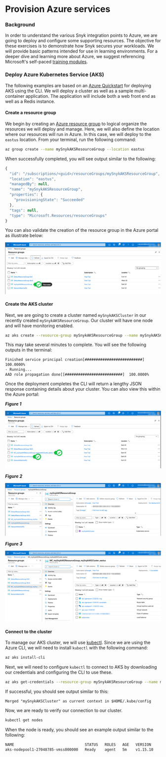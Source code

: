 # Provision Azure services

### Background

In order to understand the various Snyk integration points to Azure, we are going to deploy and configure some supporting resources. The objective for these exercises is to demonstrate how Snyk secures your workloads. We will provide basic patterns intended for use in learning environments. For a deeper dive and learning more about Azure, we suggest referencing Microsoft's self-paced [training modules](https://docs.microsoft.com/en-us/learn/browse/?products=azure).

### Deploy Azure Kubernetes Service \(AKS\)

The following examples are based on an [Azure Quickstart](https://docs.microsoft.com/en-us/azure/aks/kubernetes-walkthrough) for deploying AKS using the CLI. We will deploy a cluster as well as a sample multi-container application. The application will include both a web front end as well as a Redis instance.

#### Create a resource group

We begin by creating an [Azure resource group](https://docs.microsoft.com/en-us/learn/modules/control-and-organize-with-azure-resource-manager/2-principles-of-resource-groups) to logical organize the resources we will deploy and manage. Here, we will also define the location where our resources will run in Azure. In this case, we will deploy to the `eastus` location. From your terminal, run the following command:

```bash
az group create --name mySnykAKSResourceGroup --location eastus
```

When successfully completed, you will see output similar to the following:

```javascript
{
  "id": "/subscriptions/<guid>/resourceGroups/mySnykAKSResourceGroup",
  "location": "eastus",
  "managedBy": null,
  "name": "mySnykAKSResourceGroup",
  "properties": {
    "provisioningState": "Succeeded"
  },
  "tags": null,
  "type": "Microsoft.Resources/resourceGroups"
}
```

You can also validate the creation of the resource group in the Azure portal as illustrate below:

![](../../../.gitbook/assets/azure_resource_groups_01.png)

#### Create the AKS cluster

Next, we are going to create a cluster named `mySnykAKSCluster` in our recently created `mySnykAKSResourceGroup`. Our cluster will have one node and will have monitoring enabled.

```bash
az aks create --resource-group mySnykAKSResourceGroup --name mySnykAKSCluster --node-count 1 --enable-addons monitoring --generate-ssh-keys
```

This may take several minutes to complete. You will see the following outputs in the terminal:

```text
Finished service principal creation[##########################]  100.0000%
- Running...
AAD role propagation done[[##########################]  100.0000%
```

Once the deployment completes the CLI will return a lengthy JSON response containing details about your cluster. You can also view this within the Azure portal:

_**Figure 1**_

![](../../../.gitbook/assets/azure_resource_groups_02.png)

_**Figure 2**_

![](../../../.gitbook/assets/azure_resource_groups_03.png)

_**Figure 3**_

![](../../../.gitbook/assets/azure_resource_groups_04.png)

#### Connect to the cluster

To manage our AKS cluster, we will use [kubectl](https://kubernetes.io/docs/user-guide/kubectl/). Since we are using the Azure CLI, we will need to install `kubectl` with the following command:

```bash
az aks install-cli
```

Next, we will need to configure `kubectl` to connect to AKS by downloading our credentials and configuring the CLI to use these.

```bash
az aks get-credentials --resource-group mySnykAKSResourceGroup --name mySnykAKSCluster
```

If successful, you should see output similar to this:

```text
Merged "mySnykAKSCluster" as current context in $HOME/.kube/config
```

Now, we are ready to verify our connection to our cluster.

```bash
kubectl get nodes
```

When the node is ready, you should see an example output similar to the following:

```text
NAME                                STATUS   ROLES   AGE   VERSION
aks-nodepool1-27048785-vmss000000   Ready    agent   5m    v1.15.10
```

## 

